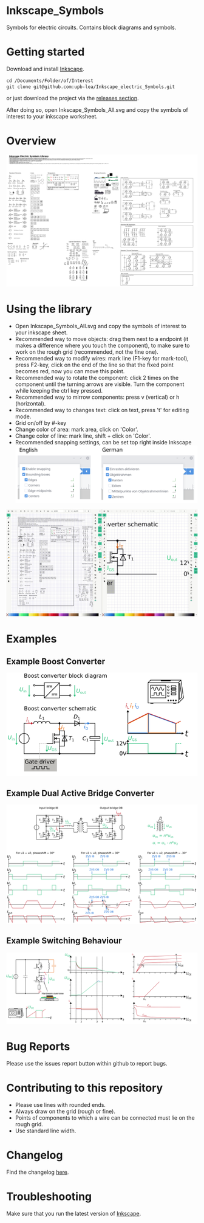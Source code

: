 # Inkscape_Symbols
Symbols for electric circuits. Contains block diagrams and symbols.
# Getting started
Download and install [Inkscape](https://inkscape.org/).
```
cd /Documents/Folder/of/Interest   
git clone git@github.com:upb-lea/Inkscape_electric_Symbols.git
```
or just download the project via the [releases section](https://github.com/upb-lea/Inkscape_electric_Symbols/releases).

After doing so, open Inkscape_Symbols_All.svg and copy the symbols of interest to your inkscape worksheet.

# Overview
![Library overview](/Sources/Overview.png)

# Using the library
* Open Inkscape_Symbols_All.svg and copy the symbols of interest to your inkscape sheet.
* Recommended way to move objects: drag them next to a endpoint (it makes a difference where you touch the component), to make sure to work on the rough grid (recommended, not the fine one).
* Recommended way to modify wires: mark line (F1-key for mark-tool), press F2-key, click on the end of the line so that the fixed point becomes red, now you can move this point.     
* Recommended way to rotate the component: click 2 times on the component until the turning arrows are visible. Turn the component while keeping the ctrl key pressed.     
* Recommended way to mirrow components: press v (vertical) or h (horizontal).
* Recommended way to changes text: click on text, press 't' for editing mode.
* Grid on/off by #-key
* Change color of area: mark area, click on 'Color'.
* Change color of line: mark line, shift + click on 'Color'.
* Recommended snapping settings, can be set top right inside Inkscape       
![Recommended Snapping Settings](/Sources/snapping_settings.png)

![How to use the library](/Sources/Using_Symbols.gif)


# Examples
## Example Boost Converter
![Boost converter](/Sources/Example_Boost_Converter2.png)
## Example Dual Active Bridge Converter
![Dual active bridge](/Sources/Example_DAB.png)
## Example Switching Behaviour
![Switching behaviour](/Sources/Example_Switching_behaviour.png)



# Bug Reports
Please use the issues report button within github to report bugs.

# Contributing to this repository
* Please use lines with rounded ends.
* Always draw on the grid (rough or fine).
* Points of components to which a wire can be connected must lie on the rough grid.
* Use standard line width.

# Changelog
Find the changelog [here](https://github.com/upb-lea/Inkscape_electric_Symbols/blob/master/CHANGELOG.md).

# Troubleshooting
Make sure that you run the latest version of [Inkscape](https://inkscape.org/).
